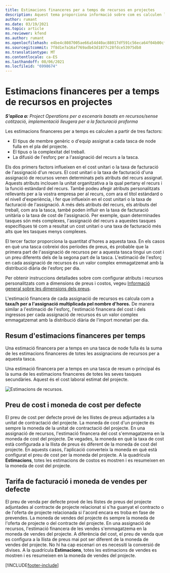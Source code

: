 ```yaml
---
title: Estimacions financeres per a temps de recursos en projectes
description: Aquest tema proporciona informació sobre com es calculen les estimacions financeres per a temps.
author: rumant
ms.date: 03/19/2021
ms.topic: article
ms.reviewer: kfend
ms.author: rumant
ms.openlocfilehash: e4be4c8087005ae66a54d40ac88017df591c56eca64f04b00cf34b0e5a8a09ce
ms.sourcegitcommit: 7f8d1e7a16af769adb43d1877c28fdce53975db8
ms.translationtype: MT
ms.contentlocale: ca-ES
ms.lasthandoff: 08/06/2021
ms.locfileid: "6998674"
---
```

# <a name="financial-estimates-for-resource-time-on-projects"></a>Estimacions financeres per a temps de recursos en projectes

_**S'aplica a:** Project Operations per a escenaris basats en recursos/sense cotització, implementació lleugera per a la facturació proforma_

Les estimacions financeres per a temps es calculen a partir de tres factors: 

- El tipus de membre genèric o d'equip assignat a cada tasca de node fulla en el pla del projecte. 
- El tipus o la complexitat del treball.
- La difusió de l'esforç per a l'assignació del recurs a la tasca. 

Els dos primers factors influeixen en el cost unitari o la taxa de facturació de l'assignació d'un recurs. El cost unitari o la taxa de facturació d'una assignació de recursos venen determinats pels atributs del recurs assignat. Aquests atributs inclouen la unitat organitzativa a la qual pertany el recurs i la funció estàndard del recurs. També podeu afegir atributs personalitzats rellevants per a la vostra empresa per al recurs, com ara el títol estàndard o el nivell d'experiència, i fer que influeixin en el cost unitari o la taxa de facturació de l'assignació.
A més dels atributs del recurs, els atributs del treball, com ara la tasca, també poden influir en la taxa de facturació unitària o la taxa de cost de l'assignació. Per exemple, quan determinades tasques són més complexes, l'assignació del recurs a aquestes tasques específiques té com a resultat un cost unitari o una taxa de facturació més alts que les tasques menys complexes.   

El tercer factor proporciona la quantitat d'hores a aquesta taxa. En els casos en què una tasca cobreixi dos períodes de preus, és probable que la primera part de l'assignació de recursos per a aquesta tasca tingui un cost i un preu diferents dels de la segona part de la tasca. L'estimació de l'esforç en cada assignació de recursos és un valor complex emmagatzemat amb la distribució diària de l'esforç per dia.

Per obtenir instruccions detallades sobre com configurar atributs i recursos personalitzats com a dimensions de preus i costos, vegeu [Informació general sobre les dimensions dels preus](../pricing-costing/pricing-dimensions-overview.md).

L'estimació financera de cada assignació de recursos es calcula com a **taxa/h per a l'assignació multiplicada pel nombre d'hores.**  De manera similar a l'estimació de l'esforç, l'estimació financera del cost i dels ingressos per cada assignació de recursos és un valor complex emmagatzemat amb la distribució diària de l'import monetari per dia. 

## <a name="summarizing-financial-estimates-for-time"></a>Resum d'estimacions financeres per temps
Una estimació financera per a temps en una tasca de node fulla és la suma de les estimacions financeres de totes les assignacions de recursos per a aquesta tasca.

Una estimació financera per a temps en una tasca de resum o principal és la suma de les estimacions financeres de totes les seves tasques secundàries. Aquest és el cost laboral estimat del projecte. 

![Estimacions de recursos.](./media/navigation12.png)

## <a name="default-cost-price-and-cost-currency"></a>Preu de cost i moneda de cost per defecte

El preu de cost per defecte prové de les llistes de preus adjuntades a la unitat de contractació del projecte. La moneda de cost d'un projecte és sempre la moneda de la unitat de contractació del projecte. En una assignació de recursos, l'estimació financera del cost s'emmagatzema en la moneda de cost del projecte. De vegades, la moneda en què la taxa de cost està configurada a la llista de preus és diferent de la moneda de cost del projecte. En aquests casos, l'aplicació converteix la moneda en què està configurat el preu de cost per la moneda del projecte. A la quadrícula **Estimacions**, totes les estimacions de costos es mostren i es resumeixen en la moneda de cost del projecte. 

## <a name="default-bill-rate-and-sales-currency"></a>Tarifa de facturació i moneda de vendes per defecte

El preu de venda per defecte prové de les llistes de preus del projecte adjuntades al contracte de projecte relacionat si s'ha guanyat el contracto o de l'oferta de projecte relacionada si l'acord encara es troba en fase de prevendes. La moneda de vendes del projecte és sempre la moneda de l'oferta de projecte o del contracte del projecte. En una assignació de recursos, l'estimació financera de les vendes s'emmagatzema en la moneda de vendes del projecte. A diferència del cost, el preu de venda que es configura a la llista de preus mai pot ser diferent de la moneda de vendes del projecte. No hi ha cap escenari on es necessiti la conversió de divises. A la quadrícula **Estimacions**, totes les estimacions de vendes es mostren i es resumeixen en la moneda de vendes del projecte. 

[!INCLUDE[footer-include](../includes/footer-banner.md)]
